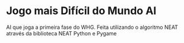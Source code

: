 # Jogo mais Difícil do Mundo AI
AI que joga a primeira fase do WHG. Feita utilizando o algoritmo NEAT através da biblioteca NEAT Python e Pygame
